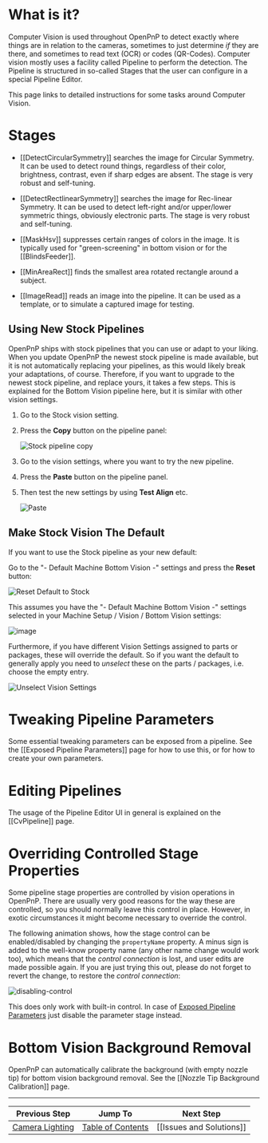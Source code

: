 # What is it?

Computer Vision is used throughout OpenPnP to detect exactly where things are in relation to the cameras, sometimes to just determine _if_ they are there, and sometimes to read text (OCR) or codes (QR-Codes). Computer vision mostly uses a facility called Pipeline to perform the detection. The Pipeline is structured in so-called Stages that the user can configure in a special Pipeline Editor. 

This page links to detailed instructions for some tasks around Computer Vision. 


# Stages

* [[DetectCircularSymmetry]] searches the image for Circular Symmetry. It can be used to detect round things, regardless of their color, brightness, contrast, even if sharp edges are absent. The stage is very robust and self-tuning. 

* [[DetectRectlinearSymmetry]] searches the image for Rec-linear Symmetry. It can be used to detect left-right and/or upper/lower symmetric things, obviously electronic parts. The stage is very robust and self-tuning. 

* [[MaskHsv]] suppresses certain ranges of colors in the image. It is typically used for "green-screening" in bottom vision or for the [[BlindsFeeder]].

* [[MinAreaRect]] finds the smallest area rotated rectangle around a subject.

* [[ImageRead]] reads an image into the pipeline. It can be used as a template, or to simulate a captured image for testing.

## Using New Stock Pipelines

OpenPnP ships with stock pipelines that you can use or adapt to your liking. When you update OpenPnP the newest stock pipeline is made available, but it is not automatically replacing your pipelines, as this would likely break your adaptations, of course. Therefore, if you want to upgrade to the newest stock pipeline, and replace yours, it takes a few steps. This is explained for the Bottom Vision pipeline here, but it is similar with other vision settings. 

1. Go to the Stock vision setting.
1. Press the **Copy** button on the pipeline panel:

   ![Stock pipeline copy](https://user-images.githubusercontent.com/9963310/155850071-018b769e-8f22-481b-8288-a6f0f50d51a0.png)

1. Go to the vision settings, where you want to try the new pipeline.
1. Press the **Paste** button on the pipeline panel.

1. Then test the new settings by using **Test Align** etc. 

   ![Paste](https://user-images.githubusercontent.com/9963310/155850406-c1472eb0-fc2f-4e40-a95d-86ece65547e5.png)

## Make Stock Vision The Default

If you want to use the Stock pipeline as your new default:

Go to the "- Default Machine Bottom Vision -" settings and press the **Reset** button:

![Reset Default to Stock](https://user-images.githubusercontent.com/9963310/155850750-a665e245-c96a-4dd5-a4d7-4b8a0604ac4c.png)

This assumes you have the "- Default Machine Bottom Vision -" settings selected in your Machine Setup / Vision / Bottom Vision settings:

![image](https://user-images.githubusercontent.com/9963310/228471211-67256666-cc36-45cc-8f75-d3b656bab120.png)

Furthermore, if you have different Vision Settings assigned to parts or packages, these will override the default. So if you want the default to generally apply you need to _unselect_ these on the parts / packages, i.e. choose the empty entry. 

![Unselect Vision Settings](https://user-images.githubusercontent.com/9963310/228472278-6b140b5b-dfc8-4577-a230-2ced379b1e51.png)

# Tweaking Pipeline Parameters

Some essential tweaking parameters can be exposed from a pipeline. See the [[Exposed Pipeline Parameters]] page for how to use this, or for how to create your own parameters. 

# Editing Pipelines

The usage of the Pipeline Editor UI in general is explained on the [[CvPipeline]] page.

# Overriding Controlled Stage Properties

Some pipeline stage properties are controlled by vision operations in OpenPnP. There are usually very good reasons for the way these are controlled, so you should normally leave this control in place. However, in exotic circumstances it might become necessary to override the control.

The following animation shows, how the stage control can be enabled/disabled by changing the `propertyName` property. A minus sign is added to the well-know property name (any other name change would work too), which means that the _control connection_ is lost, and user edits are made possible again. If you are just trying this out, please do not forget to revert the change, to restore the _control connection_:

![disabling-control](https://user-images.githubusercontent.com/9963310/157468527-91be5498-9e59-4d35-ac6b-62899b337904.gif)

This does only work with built-in control. In case of [Exposed Pipeline Parameters](https://github.com/openpnp/openpnp/wiki/Exposed-Pipeline-Parameters) just disable the parameter stage instead.

# Bottom Vision Background Removal

OpenPnP can automatically calibrate the background (with empty nozzle tip) for bottom vision background removal. See the [[Nozzle Tip Background Calibration]] page.

___


| Previous Step                 | Jump To                 | Next Step                                   |
| ----------------------------- | ----------------------- | ------------------------------------------- |
| [Camera Lighting](https://github.com/openpnp/openpnp/wiki/Setup-and-Calibration_Camera-Lighting) | [Table of Contents](https://github.com/openpnp/openpnp/wiki/Setup-and-Calibration) | [[Issues and Solutions]] |
